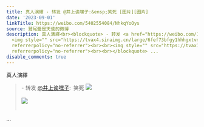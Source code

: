 ```yaml
---
title: 真人演繹 - 转发 @井上诶嘿子:&ensp;笑死 [图片][图片]
date: '2023-09-01'
linkTitle: https://weibo.com/5402554084/NhkqYoOys
source: 鷲尾醬是天使的微博
description: 真人演繹<br><blockquote> - 转发 <a href="https://weibo.com/1877963711" target="_blank">@井上诶嘿子</a>: 笑死
  <img style="" src="https://tvax4.sinaimg.cn/large/6fef73bfgy1hhhgxtvnq0j21hd0u0tov.jpg"
  referrerpolicy="no-referrer"><br><br><img style="" src="https://tvax1.sinaimg.cn/large/6fef73bfgy1hhhgxtm8mtj21hd0u07cw.jpg"
  referrerpolicy="no-referrer"><br><br></blockquote> ...
disable_comments: true
---
```

真人演繹<br><blockquote> - 转发 <a href="https://weibo.com/1877963711" target="_blank">@井上诶嘿子</a>: 笑死 <img style="" src="https://tvax4.sinaimg.cn/large/6fef73bfgy1hhhgxtvnq0j21hd0u0tov.jpg" referrerpolicy="no-referrer"><br><br><img style="" src="https://tvax1.sinaimg.cn/large/6fef73bfgy1hhhgxtm8mtj21hd0u07cw.jpg" referrerpolicy="no-referrer"><br><br></blockquote> ...